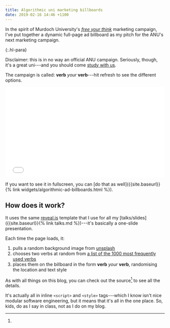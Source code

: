```yaml
---
title: Algorithmic uni marketing billboards
date: 2019-02-16 14:46 +1100
---
```


In the spirit of Murdoch University's [_free your
think_](http://www.campaignbrief.com/wa/2017/07/murdoch-university-launches-fr.html)
marketing campaign, I've put together a dynamic full-page ad billboard as my
pitch for the ANU's next marketing campaign.

{:.hl-para}

Disclaimer: this is in no way an official ANU campaign. Seriously, though, it's
a great uni---and you should come [study with us](http://www.anu.edu.au/study).

The campaign is called: **verb** _your_ **verb**---hit refresh to see the
different options.

<div style="position:relative;padding-top:56.25%;">
  <iframe src="{{site.baseurl}}{% link widgets/algorithmic-ad-billboards.html %}" frameborder="0" allowfullscreen
    style="position:absolute;top:0;left:0;width:100%;height:100%;"></iframe>
</div>

If you want to see it in fullscreen, you can [do that as
well]({{site.baseurl}}{% link widgets/algorithmic-ad-billboards.html %}).

## How does it work?

It uses the same [reveal.js](https://github.com/hakimel/reveal.js/) template
that I use for all my [talks/slides]({{site.baseurl}}{% link talks.md
%})---it's basically a one-slide presentation.

Each time the page loads, it:

1. pulls a random background image from [unsplash](https://unsplash.com)
2. chooses two verbs at random from [a list of the 1000 most frequently used
   verbs](https://www.talkenglish.com/vocabulary/top-1000-verbs.aspx)
3. places them on the billboard in the form **verb** _your_ **verb**,
   randomising the location and text style

As with all things on this blog, you can check out the source[^all-in-one] to see
all the details.

[^all-in-one]:

  It's actually all in inline `<script>` and `<style>` tags---which I know
  isn't nice modular software engineering, but it means that it's all in the
  one place. So, kids, do as I say in class, not as I do on my blog.
